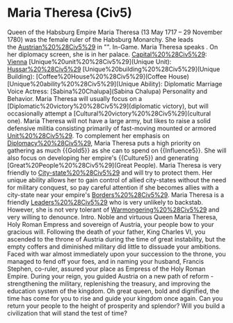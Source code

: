 # Maria Theresa (Civ5)

Queen of the Habsburg Empire
Maria Theresa (13 May 1717 – 29 November 1780) was the female ruler of the Habsburg Monarchy. She leads the [Austrian%20%28Civ5%29](Austrians) in "".
In-Game.
Maria Theresa speaks . On her diplomacy screen, she is in her palace.
[Capital%20%28Civ5%29](Capital): [Vienna](Vienna)
[Unique%20unit%20%28Civ5%29](Unique Unit): [Hussar%20%28Civ5%29](Hussar)
[Unique%20building%20%28Civ5%29](Unique Building): [Coffee%20House%20%28Civ5%29](Coffee House)
[Unique%20ability%20%28Civ5%29](Unique Ability): Diplomatic Marriage
Voice Actress: [Sabina%20Chalupa](Sabina Chalupa)
Personality and Behavior.
Maria Theresa will usually focus on a [Diplomatic%20victory%20%28Civ5%29](diplomatic victory), but will occasionally attempt a [Cultural%20victory%20%28Civ5%29](cultural one).
Maria Theresa will not have a large army, but likes to raise a solid defensive militia consisting primarily of fast-moving mounted or armored [Unit%20%28Civ5%29](units).
To complement her emphasis on [Diplomacy%20%28Civ5%29](diplomacy), Maria Theresa puts a high priority on gathering as much {{Gold5}} as she can to spend on {{Influence5}}. She will also focus on developing her empire's {{Culture5}} and generating [Great%20People%20%28Civ5%29](Great People).
Maria Theresa is very friendly to [City-state%20%28Civ5%29](city-states) and will try to protect them. Her unique ability allows her to gain control of allied city-states without the need for military conquest, so pay careful attention if she becomes allies with a city-state near your empire's [Borders%20%28Civ5%29](borders).
Maria Theresa is a friendly [Leaders%20%28Civ5%29](leader) who is very unlikely to backstab. However, she is not very tolerant of [Warmongering%20%28Civ5%29](warmongers) and very willing to denounce.
Intro.
Noble and virtuous Queen Maria Theresa, Holy Roman Empress and sovereign of Austria, your people bow to your gracious will. Following the death of your father, King Charles VI, you ascended to the throne of Austria during the time of great instability, but the empty coffers and diminished military did little to dissuade your ambitions. Faced with war almost immediately upon your succession to the throne, you managed to fend off your foes, and in naming your husband, Francis Stephen, co-ruler, assured your place as Empress of the Holy Roman Empire. During your reign, you guided Austria on a new path of reform - strengthening the military, replenishing the treasury, and improving the education system of the kingdom.
Oh great queen, bold and dignified, the time has come for you to rise and guide your kingdom once again. Can you return your people to the height of prosperity and splendor? Will you build a civilization that will stand the test of time?